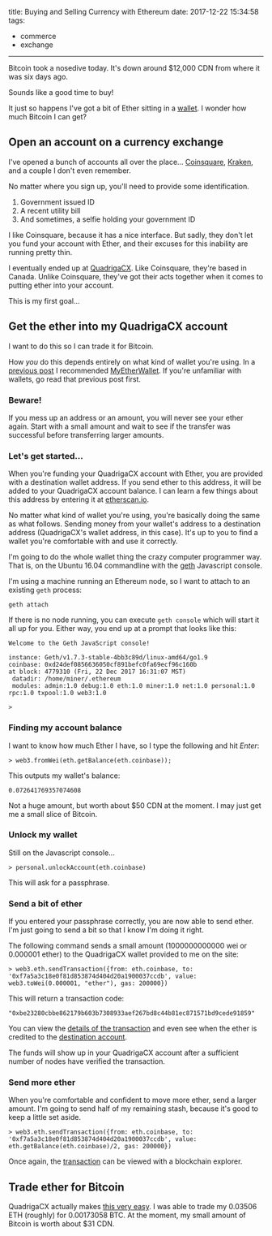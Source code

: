 title: Buying and Selling Currency with Ethereum
date: 2017-12-22 15:34:58
tags:
- commerce
- exchange
---

Bitcoin took a nosedive today. It's down around $12,000 CDN from where it was six days ago.

Sounds like a good time to buy!

It just so happens I've got a bit of Ether sitting in a [wallet](https://etherscan.io/address/0xd24def0856636050cf891befc0fa69ecf96c160b). I wonder how much Bitcoin I can get?

## Open an account on a currency exchange

I've opened a bunch of accounts all over the place... [Coinsquare](https://coinsquare.io), [Kraken](https://www.kraken.com/), and a couple I don't even remember.

No matter where you sign up, you'll need to provide some identification.

1. Government issued ID
2. A recent utility bill
3. And sometimes, a selfie holding your government ID

I like Coinsquare, because it has a nice interface. But sadly, they don't let you fund your account with Ether, and their excuses for this inability are running pretty thin.

I eventually ended up at [QuadrigaCX](https://www.quadrigacx.com/). Like Coinsquare, they're based in Canada. Unlike Coinsquare, they've got their acts together when it comes to putting ether into your account.

This is my first goal...

## Get the ether into my QuadrigaCX account

I want to do this so I can trade it for Bitcoin.

How _you_ do this depends entirely on what kind of wallet you're using. In a [previous post](/blog/2017/12/21/What-is-a-Cryptocurrency-Wallet/) I recommended [MyEtherWallet](https://www.myetherwallet.com/). If you're unfamiliar with wallets, go read that previous post first.

### Beware!

If you mess up an address or an amount, you will never see your ether again. Start with a small amount and wait to see if the transfer was successful before transferring larger amounts.

### Let's get started...

When you're funding your QuadrigaCX account with Ether, you are provided with a destination wallet address. If you send ether to this address, it will be added to your QuadrigaCX account balance. I can learn a few things about this address by entering it at [etherscan.io](https://etherscan.io/address/0xf7a5a3c18e0f81d853874d404d20a1900037ccdb).

No matter what kind of wallet you're using, you're basically doing the same as what follows. Sending money from your wallet's address to a destination address (QuadrigaCX's wallet address, in this case). It's up to you to find a wallet you're comfortable with and use it correctly.

I'm going to do the whole wallet thing the crazy computer programmer way. That is, on the Ubuntu 16.04 commandline with the [geth](https://github.com/ethereum/go-ethereum) Javascript console.

I'm using a machine running an Ethereum node, so I want to attach to an existing `geth` process:

```
geth attach
```

If there is no node running, you can execute `geth console` which will start it all up for you. Either way, you end up at a prompt that looks like this:

```
Welcome to the Geth JavaScript console!

instance: Geth/v1.7.3-stable-4bb3c89d/linux-amd64/go1.9
coinbase: 0xd24def0856636050cf891befc0fa69ecf96c160b
at block: 4779310 (Fri, 22 Dec 2017 16:31:07 MST)
 datadir: /home/miner/.ethereum
 modules: admin:1.0 debug:1.0 eth:1.0 miner:1.0 net:1.0 personal:1.0 rpc:1.0 txpool:1.0 web3:1.0

> 
```

### Finding my account balance

I want to know how much Ether I have, so I type the following and hit _Enter_:

```
> web3.fromWei(eth.getBalance(eth.coinbase));
```

This outputs my wallet's balance:

```
0.072641769357074608
```

Not a huge amount, but worth about $50 CDN at the moment. I may just get me a small slice of Bitcoin.

### Unlock my wallet

Still on the Javascript console...

```
> personal.unlockAccount(eth.coinbase)
```

This will ask for a passphrase.

### Send a bit of ether

If you entered your passphrase correctly, you are now able to send ether. I'm just going to send a bit so that I know I'm doing it right.

The following command sends a small amount (1000000000000 wei or 0.000001 ether) to the QuadrigaCX wallet provided to me on the site:

```
> web3.eth.sendTransaction({from: eth.coinbase, to: '0xf7a5a3c18e0f81d853874d404d20a1900037ccdb', value: web3.toWei(0.000001, "ether"), gas: 200000})
```

This will return a transaction code:

```
"0xbe23280cbbe862179b603b7308933aef267bd8c44b81ec871571bd9cede91859"
```

You can view the [details of the transaction](https://etherscan.io/tx/0xbe23280cbbe862179b603b7308933aef267bd8c44b81ec871571bd9cede91859) and even see when the ether is credited to the [destination account](https://etherscan.io/address/0xf7a5a3c18e0f81d853874d404d20a1900037ccdb).

The funds will show up in your QuadrigaCX account after a sufficient number of nodes have verified the transaction.

### Send more ether

When you're comfortable and confident to move more ether, send a larger amount. I'm going to send half of my remaining stash, because it's good to keep a little set aside.

```
> web3.eth.sendTransaction({from: eth.coinbase, to: '0xf7a5a3c18e0f81d853874d404d20a1900037ccdb', value: eth.getBalance(eth.coinbase)/2, gas: 200000})
```

Once again, the [transaction](https://etherscan.io/tx/0x5b666478817f1ce19b70620a6dfb1864fc0c6131cc99a9569ac552147305ef48) can be viewed with a blockchain explorer.


## Trade ether for Bitcoin

QuadrigaCX actually makes [this very easy](https://www.quadrigacx.com/trade/eth/btc). I was able to trade my 0.03506 ETH (roughly) for 0.00173058 BTC. At the moment, my small amount of Bitcoin is worth about $31 CDN.



